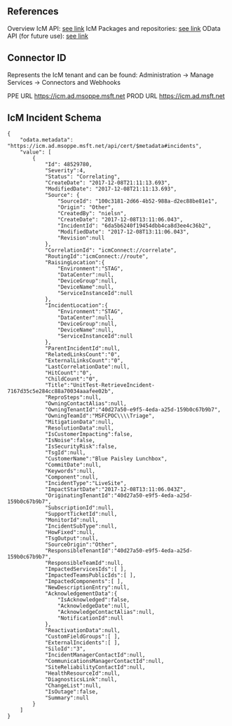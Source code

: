 ## References

Overview IcM API: [see link](https://microsoft.sharepoint.com/teams/WAG/EngSys/IncidentManagement/IcM%20User%20Guide/Injecting%20incidents%20programmatically%20into%20IcM%20using%20the%20connector%20model.aspx)
IcM Packages and repositories: [see link](https://icm.ad.msft.net/imp/v3/support/Connectors-amp-Developers/ICM-supported-librariespackages)
OData API (for future use): [see link](https://icm.ad.msft.net/imp/v3/support/oData-APIs/Home)

## Connector ID
Represents the IcM tenant and can be found:
Administration -> Manage Services -> Connectors and Webhooks 

PPE URL https://icm.ad.msoppe.msft.net
PROD URL https://icm.ad.msft.net

## IcM Incident Schema


```
{
    "odata.metadata": "https://icm.ad.msoppe.msft.net/api/cert/$metadata#incidents",
    "value": [
        { 
            "Id": 48529780, 
            "Severity":4,
            "Status": "Correlating", 
            "CreateDate": "2017-12-08T21:11:13.693",
            "ModifiedDate": "2017-12-08T21:11:13.693",
            "Source": {
                "SourceId": "100c3181-2d66-4b52-988a-d2ec88be81e1",
                "Origin": "Other",
                "CreatedBy": "nielsn",
                "CreateDate": "2017-12-08T13:11:06.043",
                "IncidentId": "6da5b6240f19454dbb4ca8d3ee4c36b2",
                "ModifiedDate": "2017-12-08T13:11:06.043",
                "Revision":null
            },
            "CorrelationId": "icmConnect://correlate",
            "RoutingId":"icmConnect://route",
            "RaisingLocation":{
                "Environment":"STAG",
                "DataCenter":null,
                "DeviceGroup":null,
                "DeviceName":null,
                "ServiceInstanceId":null
            },
            "IncidentLocation":{
                "Environment":"STAG",
                "DataCenter":null,
                "DeviceGroup":null,
                "DeviceName":null,
                "ServiceInstanceId":null
            },
            "ParentIncidentId":null,
            "RelatedLinksCount":"0",
            "ExternalLinksCount":"0",
            "LastCorrelationDate":null,
            "HitCount":"0",
            "ChildCount":"0",
            "Title":"UnitTest-RetrieveIncident-7167d35c5e284cc88a70034aaafee02b",
            "ReproSteps":null,
            "OwningContactAlias":null,
            "OwningTenantId":"40d27a50-e9f5-4eda-a25d-159b0c67b9b7",
            "OwningTeamId":"MSFCPOC\\\\Triage",
            "MitigationData":null,
            "ResolutionData":null,
            "IsCustomerImpacting":false,
            "IsNoise":false,
            "IsSecurityRisk":false,
            "TsgId":null,
            "CustomerName":"Blue Paisley Lunchbox",
            "CommitDate":null,
            "Keywords":null,
            "Component":null,
            "IncidentType":"LiveSite",
            "ImpactStartDate":"2017-12-08T13:11:06.043Z",
            "OriginatingTenantId":"40d27a50-e9f5-4eda-a25d-159b0c67b9b7",
            "SubscriptionId":null,
            "SupportTicketId":null,
            "MonitorId":null,
            "IncidentSubType":null,
            "HowFixed":null,
            "TsgOutput":null,
            "SourceOrigin":"Other",
            "ResponsibleTenantId":"40d27a50-e9f5-4eda-a25d-159b0c67b9b7",
            "ResponsibleTeamId":null,
            "ImpactedServicesIds":[ ],
            "ImpactedTeamsPublicIds":[ ],
            "ImpactedComponents":[ ],
            "NewDescriptionEntry":null,
            "AcknowledgementData":{
                "IsAcknowledged":false,
                "AcknowledgeDate":null,
                "AcknowledgeContactAlias":null,
                "NotificationId":null 
            },
            "ReactivationData":null,
            "CustomFieldGroups":[ ],
            "ExternalIncidents":[ ],
            "SiloId":"3",
            "IncidentManagerContactId":null,
            "CommunicationsManagerContactId":null,
            "SiteReliabilityContactId":null,
            "HealthResourceId":null,
            "DiagnosticsLink":null,
            "ChangeList":null,
            "IsOutage":false,
            "Summary":null
        }
    ]
}
```
